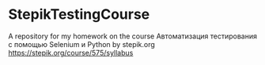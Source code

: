 # StepikTestingCourse
A repository for my homework on the course Автоматизация тестирования с помощью Selenium и Python by stepik.org
https://stepik.org/course/575/syllabus